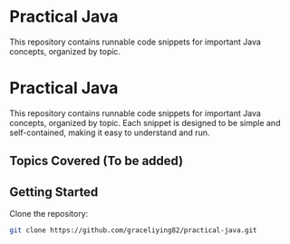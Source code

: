 # Practical Java

This repository contains runnable code snippets for important Java concepts, organized by topic.

# Practical Java

This repository contains runnable code snippets for important Java concepts, organized by topic. Each snippet is designed to be simple and self-contained, making it easy to understand and run.

## Topics Covered (To be added)

## Getting Started

Clone the repository:
```bash
git clone https://github.com/graceliying82/practical-java.git
